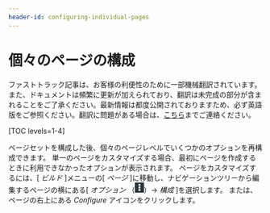 ```yaml
---
header-id: configuring-individual-pages
---
```


# 個々のページの構成

<p class="alert alert-info"><span class="wysiwyg-color-blue120">ファストトラック記事は、お客様の利便性のために一部機械翻訳されています。また、ドキュメントは頻繁に更新が加えられており、翻訳は未完成の部分が含まれることをご了承ください。最新情報は都度公開されておりますため、必ず英語版をご参照ください。翻訳に問題がある場合は、<a href="mailto:support-content-jp@liferay.com">こちら</a>までご連絡ください。</span></p>

[TOC levels=1-4]

ページセットを構成した後、個々のページレベルでいくつかのオプションを再構成できます。 単一のページをカスタマイズする場合、最初にページを作成するときに利用できなかったオプションが表示されます。 ページをカスタマイズするには、[ *ビルド* ]メニューの[ *ページ* ]に移動し、ナビゲーションツリーから編集するページの横にある[ *オプション* （![Options](../../../../../images/icon-options.png)）→ *構成* ]を選択します。 または、ページの右上にある *Configure* アイコンをクリックします。
